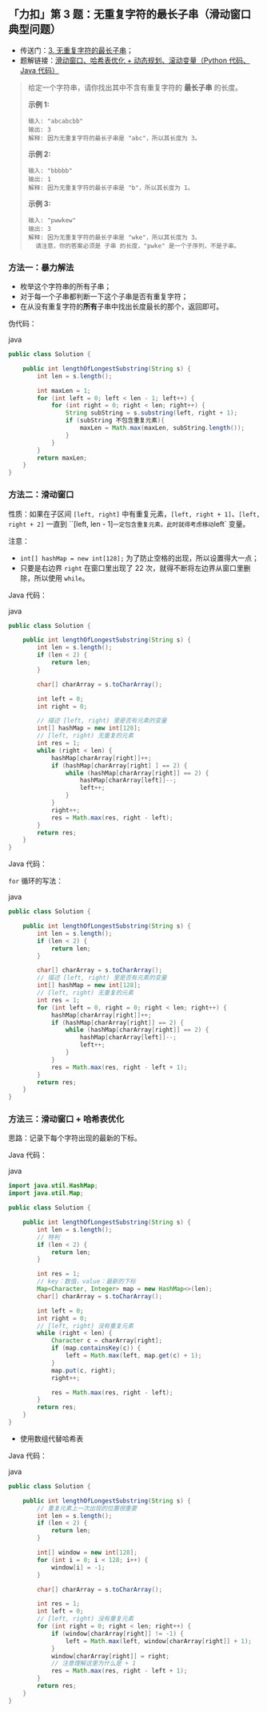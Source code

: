 ## 「力扣」第 3 题：无重复字符的最长子串（滑动窗口典型问题）

- 传送门：[3. 无重复字符的最长子串](https://leetcode-cn.com/problems/longest-substring-without-repeating-characters/)；
- 题解链接：[滑动窗口、哈希表优化 + 动态规划、滚动变量（Python 代码、Java 代码）](https://leetcode-cn.com/problems/longest-substring-without-repeating-characters/solution/ge-ban-fa-hua-dong-chuang-kou-dong-tai-gui-hua-pyt/)

> 给定一个字符串，请你找出其中不含有重复字符的 **最长子串** 的长度。
>
> **示例 1:**
>
> ```
> 输入: "abcabcbb"
> 输出: 3 
> 解释: 因为无重复字符的最长子串是 "abc"，所以其长度为 3。
> ```
>
> **示例 2:**
>
> ```
> 输入: "bbbbb"
> 输出: 1
> 解释: 因为无重复字符的最长子串是 "b"，所以其长度为 1。
> ```
>
> **示例 3:**
>
> ```
> 输入: "pwwkew"
> 输出: 3
> 解释: 因为无重复字符的最长子串是 "wke"，所以其长度为 3。
>   请注意，你的答案必须是 子串 的长度，"pwke" 是一个子序列，不是子串。
> ```

### 方法一：暴力解法

- 枚举这个字符串的所有子串；
- 对于每一个子串都判断一下这个子串是否有重复字符；
- 在从没有重复字符的**所有**子串中找出长度最长的那个，返回即可。

伪代码：

java

```java
public class Solution {

    public int lengthOfLongestSubstring(String s) {
        int len = s.length();

        int maxLen = 1;
        for (int left = 0; left < len - 1; left++) {
            for (int right = 0; right < len; right++) {
                String subString = s.substring(left, right + 1);
                if (subString 不包含重复元素){
                    maxLen = Math.max(maxLen, subString.length());
                }
            }
        }
        return maxLen;
    }
}
```

### 方法二：滑动窗口

性质：如果在子区间 `[left, right]` 中有重复元素，`[left, right + 1]`、`[left, right + 2]` 一直到 ``[left, len - 1]`一定包含重复元素。此时就得考虑移动`left` 变量。

注意：

- `int[] hashMap = new int[128];` 为了防止空格的出现，所以设置得大一点；
- 只要是右边界 `right` 在窗口里出现了 22 次，就得不断将左边界从窗口里删除，所以使用 `while`。

Java 代码：

java

```java
public class Solution {

    public int lengthOfLongestSubstring(String s) {
        int len = s.length();
        if (len < 2) {
            return len;
        }

        char[] charArray = s.toCharArray();

        int left = 0;
        int right = 0;

        // 描述 [left, right) 里是否有元素的变量
        int[] hashMap = new int[128];
        // [left, right) 无重复的元素
        int res = 1;
        while (right < len) {
            hashMap[charArray[right]]++;
            if (hashMap[charArray[right] ] == 2) {
                while (hashMap[charArray[right]] == 2) {
                    hashMap[charArray[left]]--;
                    left++;
                }
            }
            right++;
            res = Math.max(res, right - left);
        }
        return res;
    }
}
```

Java 代码：

`for` 循环的写法：

java

```java
public class Solution {

    public int lengthOfLongestSubstring(String s) {
        int len = s.length();
        if (len < 2) {
            return len;
        }

        char[] charArray = s.toCharArray();
        // 描述 [left, right) 里是否有元素的变量
        int[] hashMap = new int[128];
        // [left, right) 无重复的元素
        int res = 1;
        for (int left = 0, right = 0; right < len; right++) {
            hashMap[charArray[right]]++;
            if (hashMap[charArray[right]] == 2) {
                while (hashMap[charArray[right]] == 2) {
                    hashMap[charArray[left]]--;
                    left++;
                }
            }
            res = Math.max(res, right - left + 1);
        }
        return res;
    }
}
```

### 方法三：滑动窗口 + 哈希表优化

思路：记录下每个字符出现的最新的下标。

Java 代码：

java

```java
import java.util.HashMap;
import java.util.Map;

public class Solution {

    public int lengthOfLongestSubstring(String s) {
        int len = s.length();
        // 特判
        if (len < 2) {
            return len;
        }

        int res = 1;
        // key：数值，value：最新的下标
        Map<Character, Integer> map = new HashMap<>(len);
        char[] charArray = s.toCharArray();

        int left = 0;
        int right = 0;
        // [left, right) 没有重复元素
        while (right < len) {
            Character c = charArray[right];
            if (map.containsKey(c)) {
                left = Math.max(left, map.get(c) + 1);
            }
            map.put(c, right);
            right++;

            res = Math.max(res, right - left);
        }
        return res;
    }
}
```

- 使用数组代替哈希表

Java 代码：

java

```java
public class Solution {

    public int lengthOfLongestSubstring(String s) {
        // 重复元素上一次出现的位置很重要
        int len = s.length();
        if (len < 2) {
            return len;
        }

        int[] window = new int[128];
        for (int i = 0; i < 128; i++) {
            window[i] = -1;
        }

        char[] charArray = s.toCharArray();

        int res = 1;
        int left = 0;
        // [left, right) 没有重复元素
        for (int right = 0; right < len; right++) {
            if (window[charArray[right]] != -1) {
                left = Math.max(left, window[charArray[right]] + 1);
            }
            window[charArray[right]] = right;
            // 注意理解这里为什么是 + 1
            res = Math.max(res, right - left + 1);
        }
        return res;
    }
}
```